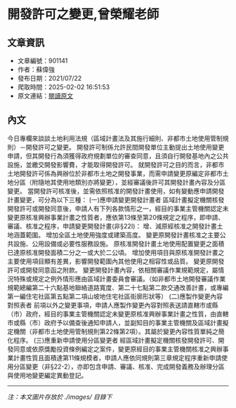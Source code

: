 # 開發許可之變更,曾榮耀老師

## 文章資訊
- 文章編號：901141
- 作者：蘇偉強
- 發布日期：2021/07/22
- 爬取時間：2025-02-02 16:51:53
- 原文連結：[閱讀原文](https://real-estate.get.com.tw/Columns/detail.aspx?no=901141)

## 內文
今日專欄來談談土地利用法規（區域計畫法及其施行細則、非都市土地使用管制規則）－開發許可之變更。
開發許可制係允許民間開發單位主動提出土地使用變更申請，但其開發行為須獲得政府規劃單位的審查同意，且須自行開發基地內之公共設施，並繳交開發影響費，才能取得開發許可。
就開發許可之目的而言，非都市土地開發許可係為興辦位於非都市土地之開發事業，而需申請變更原編定非都市土地分區（附隨地其使用地類別亦將變更），並經審議後許可其開發計畫內容及分區變更。
當開發許可核准後，並需依照核准的開發計畫使用，如有變動應申請開發計畫變更，可分為以下三種：
(一)應申請變更開發計畫者
區域計畫擬定機關核發開發許可或開發同意後，申請人有下列各款情形之一，經目的事業主管機關認定未變更原核准興辦事業計畫之性質者，應依第13條至第20條規定之程序，即申請、審議、核准之程序，申請變更開發計畫(非§22I)：
增、減原經核准之開發計畫土地涵蓋範圍。
增加全區土地使用強度或建築高度。
變更原開發計畫核准之主要公共設施、公用設備或必要性服務設施。
原核准開發計畫土地使用配置變更之面積已達原核准開發面積二分之一或大於二公頃。
增加使用項目與原核准開發計畫之主要使用項目顯有差異，影響開發範圍內其他使用之相容性或品質。
變更原開發許可或開發同意函之附款。
變更開發計畫內容，依相關審議作業規範規定，屬情況特殊或規定之例外情形應由區域計畫委員會審議。（如非都市土地開發審議作業規範總編第二十六點基地聯絡道路寬度、第二十七點第二款交通改善計畫，或專編第一編住宅社區第五點第二項山坡地住宅社區街廓形狀等）
(二)應製作變更內容對照表者
前項以外之變更事項，申請人應製作變更內容對照表送請直轄市或縣（市）政府，經目的事業主管機關認定未變更原核准興辦事業計畫之性質，由直轄市或縣（市）政府予以備查後通知申請人，並副知目的事業主管機關及區域計畫擬定機關（非都市土地使用管制規則第22條第2項）。其屬於變更內容性質單純之簡化程序。
(三)應重新申請使用分區變更者
經區域計畫擬定機關核發開發許可、開發同意或依原獎勵投資條例編定之案件，變更原經目的事業主管機關核准之興辦事業計畫性質且面積達第11條規模者，申請人應依同規則第三章規定程序重新申請使用分區變更（非§22-2），亦即包含申請、審議、核准、完成開發義務及辦理分區與使用地變更編定異動登記。

---
*注：本文圖片存放於 ./images/ 目錄下*
